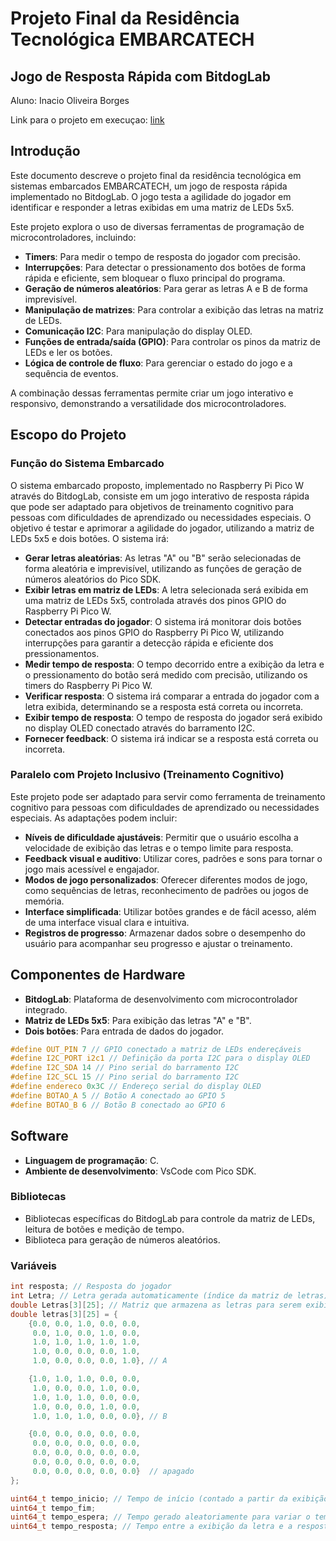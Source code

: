 # Projeto Final da Residência Tecnológica EMBARCATECH
## Jogo de Resposta Rápida com BitdogLab

Aluno: Inacio Oliveira Borges

Link para o projeto em execuçao: [link](https://youtu.be/tb0csUjDXew)

## Introdução
Este documento descreve o projeto final da residência tecnológica em sistemas embarcados EMBARCATECH, um jogo de resposta rápida implementado no BitdogLab. O jogo testa a agilidade do jogador em identificar e responder a letras exibidas em uma matriz de LEDs 5x5.

Este projeto explora o uso de diversas ferramentas de programação de microcontroladores, incluindo:
- **Timers**: Para medir o tempo de resposta do jogador com precisão.
- **Interrupções**: Para detectar o pressionamento dos botões de forma rápida e eficiente, sem bloquear o fluxo principal do programa.
- **Geração de números aleatórios**: Para gerar as letras A e B de forma imprevisível.
- **Manipulação de matrizes**: Para controlar a exibição das letras na matriz de LEDs.
- **Comunicação I2C**: Para manipulação do display OLED.
- **Funções de entrada/saída (GPIO)**: Para controlar os pinos da matriz de LEDs e ler os botões.
- **Lógica de controle de fluxo**: Para gerenciar o estado do jogo e a sequência de eventos.

A combinação dessas ferramentas permite criar um jogo interativo e responsivo, demonstrando a versatilidade dos microcontroladores.

## Escopo do Projeto
### Função do Sistema Embarcado
O sistema embarcado proposto, implementado no Raspberry Pi Pico W através do BitdogLab, consiste em um jogo interativo de resposta rápida que pode ser adaptado para objetivos de treinamento cognitivo para pessoas com dificuldades de aprendizado ou necessidades especiais. O objetivo é testar e aprimorar a agilidade do jogador, utilizando a matriz de LEDs 5x5 e dois botões. O sistema irá:
- **Gerar letras aleatórias**: As letras "A" ou "B" serão selecionadas de forma aleatória e imprevisível, utilizando as funções de geração de números aleatórios do Pico SDK.
- **Exibir letras em matriz de LEDs**: A letra selecionada será exibida em uma matriz de LEDs 5x5, controlada através dos pinos GPIO do Raspberry Pi Pico W.
- **Detectar entradas do jogador**: O sistema irá monitorar dois botões conectados aos pinos GPIO do Raspberry Pi Pico W, utilizando interrupções para garantir a detecção rápida e eficiente dos pressionamentos.
- **Medir tempo de resposta**: O tempo decorrido entre a exibição da letra e o pressionamento do botão será medido com precisão, utilizando os timers do Raspberry Pi Pico W.
- **Verificar resposta**: O sistema irá comparar a entrada do jogador com a letra exibida, determinando se a resposta está correta ou incorreta.
- **Exibir tempo de resposta**: O tempo de resposta do jogador será exibido no display OLED conectado através do barramento I2C.
- **Fornecer feedback**: O sistema irá indicar se a resposta está correta ou incorreta.

### Paralelo com Projeto Inclusivo (Treinamento Cognitivo)
Este projeto pode ser adaptado para servir como ferramenta de treinamento cognitivo para pessoas com dificuldades de aprendizado ou necessidades especiais. As adaptações podem incluir:
- **Níveis de dificuldade ajustáveis**: Permitir que o usuário escolha a velocidade de exibição das letras e o tempo limite para resposta.
- **Feedback visual e auditivo**: Utilizar cores, padrões e sons para tornar o jogo mais acessível e engajador.
- **Modos de jogo personalizados**: Oferecer diferentes modos de jogo, como sequências de letras, reconhecimento de padrões ou jogos de memória.
- **Interface simplificada**: Utilizar botões grandes e de fácil acesso, além de uma interface visual clara e intuitiva.
- **Registros de progresso**: Armazenar dados sobre o desempenho do usuário para acompanhar seu progresso e ajustar o treinamento.

## Componentes de Hardware
- **BitdogLab**: Plataforma de desenvolvimento com microcontrolador integrado.
- **Matriz de LEDs 5x5**: Para exibição das letras "A" e "B".
- **Dois botões**: Para entrada de dados do jogador.

```c
#define OUT_PIN 7 // GPIO conectado a matriz de LEDs endereçáveis
#define I2C_PORT i2c1 // Definição da porta I2C para o display OLED
#define I2C_SDA 14 // Pino serial do barramento I2C
#define I2C_SCL 15 // Pino serial do barramento I2C
#define endereco 0x3C // Endereço serial do display OLED
#define BOTAO_A 5 // Botão A conectado ao GPIO 5
#define BOTAO_B 6 // Botão B conectado ao GPIO 6
```

## Software
- **Linguagem de programação**: C.
- **Ambiente de desenvolvimento**: VsCode com Pico SDK.

### Bibliotecas
- Bibliotecas específicas do BitdogLab para controle da matriz de LEDs, leitura de botões e medição de tempo.
- Biblioteca para geração de números aleatórios.

### Variáveis
```c
int resposta; // Resposta do jogador
int Letra; // Letra gerada automaticamente (índice da matriz de letras)
double Letras[3][25]; // Matriz que armazena as letras para serem exibidas.
double letras[3][25] = {
    {0.0, 0.0, 1.0, 0.0, 0.0,
     0.0, 1.0, 0.0, 1.0, 0.0,
     1.0, 1.0, 1.0, 1.0, 1.0,
     1.0, 0.0, 0.0, 0.0, 1.0,
     1.0, 0.0, 0.0, 0.0, 1.0}, // A

    {1.0, 1.0, 1.0, 0.0, 0.0,
     1.0, 0.0, 0.0, 1.0, 0.0,
     1.0, 1.0, 1.0, 0.0, 0.0,
     1.0, 0.0, 0.0, 1.0, 0.0,
     1.0, 1.0, 1.0, 0.0, 0.0}, // B

    {0.0, 0.0, 0.0, 0.0, 0.0,
     0.0, 0.0, 0.0, 0.0, 0.0,
     0.0, 0.0, 0.0, 0.0, 0.0,
     0.0, 0.0, 0.0, 0.0, 0.0,
     0.0, 0.0, 0.0, 0.0, 0.0}  // apagado
};

uint64_t tempo_inicio; // Tempo de início (contado a partir da exibição da letra na matriz de LED)
uint64_t tempo_fim;
uint64_t tempo_espera; // Tempo gerado aleatoriamente para variar o tempo de espera antes da exibição da letra na matriz de LEDs.
uint64_t tempo_resposta; // Tempo entre a exibição da letra e a resposta do jogador.
